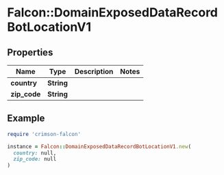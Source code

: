 # Falcon::DomainExposedDataRecordBotLocationV1

## Properties

| Name | Type | Description | Notes |
| ---- | ---- | ----------- | ----- |
| **country** | **String** |  |  |
| **zip_code** | **String** |  |  |

## Example

```ruby
require 'crimson-falcon'

instance = Falcon::DomainExposedDataRecordBotLocationV1.new(
  country: null,
  zip_code: null
)
```


